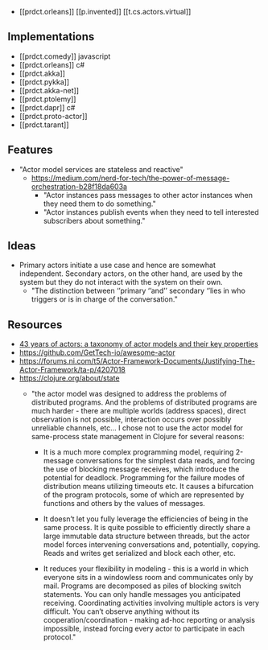 
- [[prdct.orleans]] [[p.invented]] [[t.cs.actors.virtual]]

## Implementations

- [[prdct.comedy]] javascript
- [[prdct.orleans]] c# 
- [[prdct.akka]]
- [[prdct.pykka]]
- [[prdct.akka-net]]
- [[prdct.ptolemy]]
- [[prdct.dapr]] c#
- [[prdct.proto-actor]]
- [[prdct.tarant]]  

## Features

- "Actor model services are stateless and reactive"
  - https://medium.com/nerd-for-tech/the-power-of-message-orchestration-b28f18da603a
    - "Actor instances pass messages to other actor instances when they need them to do something."
    - "Actor instances publish events when they need to tell interested subscribers about something."
## Ideas

- Primary actors initiate a use case and hence are somewhat independent. Secondary actors, on the other hand, are used by the system but they do not interact with the system on their own.
  - "The distinction between ‘’primary ‘’and’’ secondary ‘’lies in who triggers or is in charge of the conversation."

## Resources

- [43 years of actors: a taxonomy of actor models and their key properties](https://dl.acm.org/doi/abs/10.1145/3001886.3001890)
- https://github.com/GetTech-io/awesome-actor
- https://forums.ni.com/t5/Actor-Framework-Documents/Justifying-The-Actor-Framework/ta-p/4207018
- https://clojure.org/about/state
  - "the actor model was designed to address the problems of distributed programs. And the problems of distributed programs are much harder - there are multiple worlds (address spaces), direct observation is not possible, interaction occurs over possibly unreliable channels, etc... I chose not to use the actor model for same-process state management in Clojure for several reasons:

    -   It is a much more complex programming model, requiring 2-message conversations for the simplest data reads, and forcing the use of blocking message receives, which introduce the potential for deadlock. Programming for the failure modes of distribution means utilizing timeouts etc. It causes a bifurcation of the program protocols, some of which are represented by functions and others by the values of messages.
        
    -   It doesn’t let you fully leverage the efficiencies of being in the same process. It is quite possible to efficiently directly share a large immutable data structure between threads, but the actor model forces intervening conversations and, potentially, copying. Reads and writes get serialized and block each other, etc.
        
    -   It reduces your flexibility in modeling - this is a world in which everyone sits in a windowless room and communicates only by mail. Programs are decomposed as piles of blocking switch statements. You can only handle messages you anticipated receiving. Coordinating activities involving multiple actors is very difficult. You can’t observe anything without its cooperation/coordination - making ad-hoc reporting or analysis impossible, instead forcing every actor to participate in each protocol."

